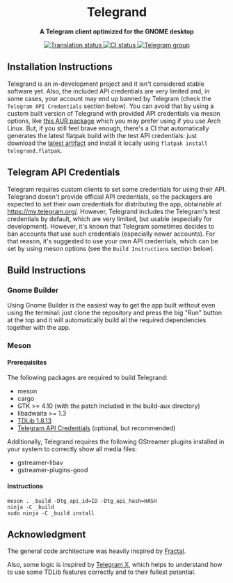 <h1 align="center">
  Telegrand
</h1>

<p align="center"><strong>A Telegram client optimized for the GNOME desktop</strong></p>

<p align="center">
  <a href="https://hosted.weblate.org/engage/telegrand/">
    <img src="https://hosted.weblate.org/widgets/telegrand/-/telegrand/svg-badge.svg" alt="Translation status" />
  </a>
  <a href="https://github.com/melix99/telegrand/actions/workflows/ci.yml">
    <img src="https://github.com/melix99/telegrand/actions/workflows/ci.yml/badge.svg" alt="CI status"/>
  </a>
  <a href="https://t.me/telegrandchat">
    <img src="https://img.shields.io/static/v1?label=Chat&message=@telegrandchat&color=blue&logo=telegram" alt="Telegram group">
  </a>
</p>

<!--
<p align="center">
  <img src="data/resources/screenshots/screenshot1.png" alt="Preview"/>
</p>
-->

## Installation Instructions

Telegrand is an in-development project and it isn't considered stable software yet. Also, the included API credentials are very limited and, in some cases, your account may end up banned by Telegram (check the `Telegram API Credentials` section below). You can avoid that by using a custom built version of Telegrand with provided API credentials via meson options, like [this AUR package](https://aur.archlinux.org/packages/telegrand-git) which you may prefer using if you use Arch Linux. But, if you still feel brave enough, there's a CI that automatically generates the latest flatpak build with the test API credentials: just download the [latest artifact](https://nightly.link/melix99/telegrand/workflows/ci/main) and install it locally using `flatpak install telegrand.flatpak`.

## Telegram API Credentials

Telegram requires custom clients to set some credentials for using their API. Telegrand doesn't provide official API credentials, so the packagers are expected to set their own credentials for distributing the app, obtainable at https://my.telegram.org/. However, Telegrand includes the Telegram's test credentials by default, which are very limited, but usable (especially for development). However, it's known that Telegram sometimes decides to ban accounts that use such credentials (especially newer accounts). For that reason, it's suggested to use your own API credentials, which can be set by using meson options (see the `Build Instructions` section below).

## Build Instructions

### Gnome Builder

Using Gnome Builder is the easiest way to get the app built without even using the terminal: just clone the repository and press the big "Run" button at the top and it will automatically build all the required dependencies together with the app.

### Meson

#### Prerequisites

The following packages are required to build Telegrand:

- meson
- cargo
- GTK >= 4.10 (with the patch included in the build-aux directory)
- libadwaita >= 1.3
- [TDLib 1.8.13](https://github.com/tdlib/td/commit/eb664b4e9f71945ef3faa802af779e1630fedb8f)
- [Telegram API Credentials](https://my.telegram.org/) (optional, but recommended)

Additionally, Telegrand requires the following GStreamer plugins installed in your system to correctly show all media files:

- gstreamer-libav
- gstreamer-plugins-good

#### Instructions

```shell
meson . _build -Dtg_api_id=ID -Dtg_api_hash=HASH
ninja -C _build
sudo ninja -C _build install
```

## Acknowledgment

The general code architecture was heavily inspired by [Fractal](https://gitlab.gnome.org/GNOME/fractal).

Also, some logic is inspired by [Telegram X](https://github.com/TGX-Android/Telegram-X), which helps to understand how to use some TDLib features correctly and to their fullest potential.
